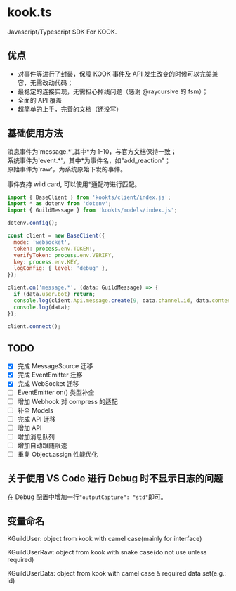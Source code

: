 # kook.ts

Javascript/Typescript SDK For KOOK.

## 优点

- 对事件等进行了封装，保障 KOOK 事件及 API 发生改变的时候可以完美兼容，无需改动代码；
- 最稳定的连接实现，无需担心掉线问题（感谢 @raycursive 的 fsm）；
- 全面的 API 覆盖
- 超简单的上手，完善的文档（还没写）

## 基础使用方法

消息事件为'message.\*',其中\*为 1-10，与官方文档保持一致；  
系统事件为'event.\*'，其中\*为事件名，如"add_reaction"；  
原始事件为'raw'，为系统原始下发的事件。

事件支持 wild card, 可以使用\*通配符进行匹配。

```javascript
import { BaseClient } from 'kookts/client/index.js';
import * as dotenv from 'dotenv';
import { GuildMessage } from 'kookts/models/index.js';

dotenv.config();

const client = new BaseClient({
  mode: 'websocket',
  token: process.env.TOKEN!,
  verifyToken: process.env.VERIFY,
  key: process.env.KEY,
  logConfig: { level: 'debug' },
});

client.on('message.*', (data: GuildMessage) => {
  if (data.user.bot) return;
  console.log(client.Api.message.create(9, data.channel.id, data.content));
  console.log(data);
});

client.connect();
```

## TODO

- [x] 完成 MessageSource 迁移  
- [x] 完成 EventEmitter 迁移  
- [x] 完成 WebSocket 迁移  
- [ ] EventEmitter on() 类型补全  
- [ ] 增加 Webhook 对 compress 的适配  
- [ ] 补全 Models  
- [ ] 完成 API 迁移  
- [ ] 增加 API
- [ ] 增加消息队列  
- [ ] 增加自动跟随限速  
- [ ] 重复 Object.assign 性能优化

## 关于使用 VS Code 进行 Debug 时不显示日志的问题

在 Debug 配置中增加一行`"outputCapture": "std"`即可。

## 变量命名

KGuildUser: object from kook with camel case(mainly for interface)

KGuildUserRaw: object from kook with snake case(do not use unless required)

KGuildUserData: object from kook with camel case & required data set(e.g.: id)
